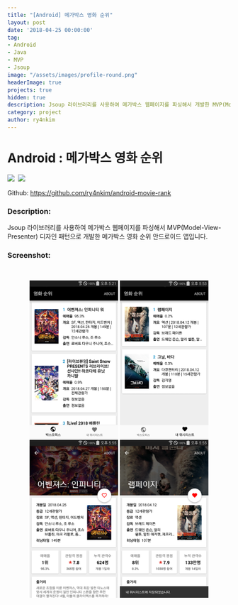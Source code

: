 ```yaml
---
title: "[Android] 메가박스 영화 순위"
layout: post
date: '2018-04-25 00:00:00'
tag:
- Android
- Java
- MVP
- Jsoup
image: "/assets/images/profile-round.png"
headerImage: true
projects: true
hidden: true
description: Jsoup 라이브러리를 사용하여 메가박스 웹페이지를 파싱해서 개발한 MVP(Model-View-Presenter) 디자인 패턴의 메가박스 영화 순위 안드로이드 앱입니다.
category: project
author: ry4nkim
---
```


# Android : 메가박스 영화 순위

<p>
  <img src="https://img.shields.io/badge/Android-6bd388?style=flat-square&logo=Android&logoColor=white"/>&nbsp;
  <img src="https://img.shields.io/badge/Java-d33830?style=flat-square&logo=Java&logoColor=white"/>&nbsp;
</p>

Github: https://github.com/ry4nkim/android-movie-rank

### Description:
Jsoup 라이브러리를 사용하여 메가박스 웹페이지를 파싱해서 MVP(Model-View-Presenter) 디자인 패턴으로 개발한 메가박스 영화 순위 안드로이드 앱입니다.

### Screenshot:
<br>
<p align="center">
  <img src="/assets/images/android-movie-rank/movie-rank.png" width="200">
  <img src="/assets/images/android-movie-rank/movie-wishlist.png" width="200">
  <img src="/assets/images/android-movie-rank/movie-detail.png" width="200">
  <img src="/assets/images/android-movie-rank/movie-wish.png" width="200">
</p>
<br>